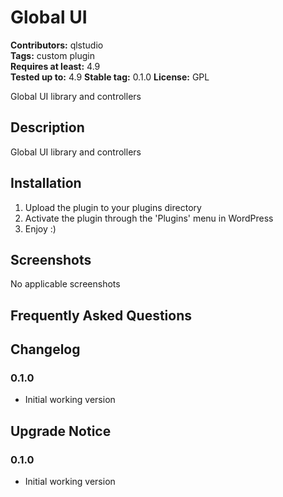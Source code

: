 # Global UI
**Contributors:** qlstudio  
**Tags:** custom plugin  
**Requires at least:** 4.9  
**Tested up to:** 4.9
**Stable tag:** 0.1.0
**License:** GPL  

Global UI library and controllers


## Description 

Global UI library and controllers


## Installation 


1. Upload the plugin to your plugins directory
2. Activate the plugin through the 'Plugins' menu in WordPress
3. Enjoy :)


## Screenshots 

No applicable screenshots


## Frequently Asked Questions 


## Changelog 


### 0.1.0

* Initial working version


## Upgrade Notice 


### 0.1.0

* Initial working version

